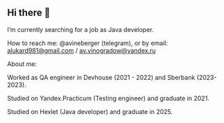 ## Hi there 👋

I’m currently searching for a job as Java developer.

How to reach me: @avineberger (telegram), or by email: alukard981@gmail.com / av.vinogradow@yandex.ru

About me:

Worked as QA engineer in Devhouse (2021 - 2022) and Sberbank (2023-2023).

Studied on Yandex.Practicum (Testing engineer) and graduate in 2021.

Studied on Hexlet (Java developer) and graduate in 2025.

<!--
**AlexVin11/AlexVin11** is a ✨ _special_ ✨ repository because its `README.md` (this file) appears on your GitHub profile.

Here are some ideas to get you started:

- 🔭 I’m currently working on ...
- 🌱 I’m currently learning ...
- 👯 I’m looking to collaborate on ...
- 🤔 I’m looking for help with ...
- 💬 Ask me about ...
- 📫 How to reach me: ...
- 😄 Pronouns: ...
- ⚡ Fun fact: ...
-->
